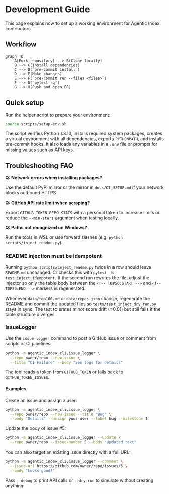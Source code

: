# Development Guide

This page explains how to set up a working environment for Agentic Index contributors.

## Workflow

```mermaid
graph TD
    A[Fork repository] --> B(Clone locally)
    B --> C(Install dependencies)
    C --> D(`pre-commit install`)
    D --> E(Make changes)
    E --> F(`pre-commit run --files <files>`)
    F --> G(`pytest -q`)
    G --> H(Push and open PR)
```

## Quick setup

Run the helper script to prepare your environment:

```bash
source scripts/setup-env.sh
```

The script verifies Python ≥3.10, installs required system packages, creates a
virtual environment with all dependencies, exports `PYTHONPATH`, and installs
pre-commit hooks. It also loads any variables in a `.env` file or prompts for
missing values such as API keys.

## Troubleshooting FAQ

**Q: Network errors when installing packages?**

Use the default PyPI mirror or the mirror in `docs/CI_SETUP.md` if your network blocks outbound HTTPS.

**Q: GitHub API rate limit when scraping?**

Export `GITHUB_TOKEN_REPO_STATS` with a personal token to increase limits or reduce the `--min-stars` argument when testing locally.

**Q: Paths not recognized on Windows?**

Run the tools in WSL or use forward slashes (e.g. `python scripts/inject_readme.py`).

### README injection must be idempotent

Running `python scripts/inject_readme.py` twice in a row should leave `README.md`
unchanged. CI checks this with `pytest -k test_inject_idempotent`. If the second
run rewrites the file, adjust the injector so only the table body between the
`<!-- TOP50:START -->` and `<!-- TOP50:END -->` markers is regenerated.

Whenever `data/top100.md` or `data/repos.json` change, regenerate the README and
commit the updated files so `tests/test_inject_dry_run.py` stays in sync. The
test tolerates minor score drift (±0.01) but still fails if the table structure
diverges.

### IssueLogger

Use the `issue-logger` command to post a GitHub issue or comment from scripts or
CI pipelines.

```bash
python -m agentic_index_cli.issue_logger \
  --repo owner/repo --new-issue \
  --title "CI Failure" --body "See logs for details"
```

The tool reads a token from `GITHUB_TOKEN` or falls back to
`GITHUB_TOKEN_ISSUES`.

#### Examples

Create an issue and assign a user:

```bash
python -m agentic_index_cli.issue_logger \
  --repo owner/repo --new-issue --title "Bug" \
  --body "Details" --assign your-user --label bug --milestone 1
```

Update the body of issue #5:

```bash
python -m agentic_index_cli.issue_logger --update \
  --repo owner/repo --issue-number 5 --body "Updated text"
```

You can also target an existing issue directly with a full URL:

```bash
python -m agentic_index_cli.issue_logger --comment \
  --issue-url https://github.com/owner/repo/issues/5 \
  --body "Looks good!"
```

Pass `--debug` to print API calls or `--dry-run` to simulate without creating
anything.
